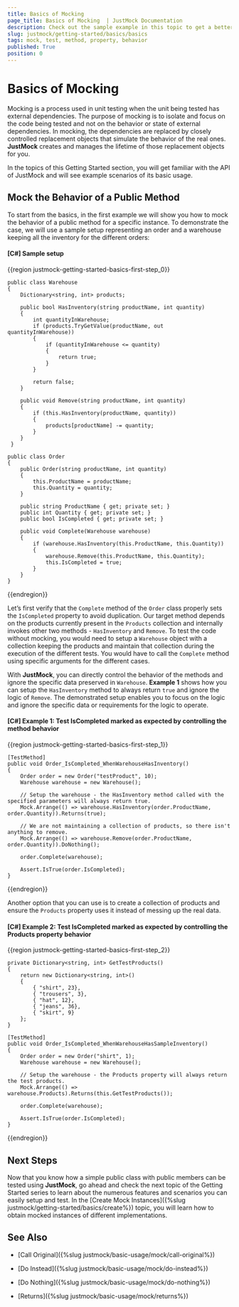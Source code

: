 ```yaml
---
title: Basics of Mocking 
page_title: Basics of Mocking  | JustMock Documentation
description: Check out the sample example in this topic to get a better understanding of how you can start testing your system with JustMock.
slug: justmock/getting-started/basics/basics
tags: mock, test, method, property, behavior
published: True
position: 0
---
```


# Basics of Mocking

Mocking is a process used in unit testing when the unit being tested has external dependencies. The purpose of mocking is to isolate and focus on the code being tested and not on the behavior or state of external dependencies. In mocking, the dependencies are replaced by closely controlled replacement objects that simulate the behavior of the real ones. **JustMock** creates and manages the lifetime of those replacement objects for you.

In the topics of this Getting Started section, you will get familiar with the API of JustMock and will see example scenarios of its basic usage.

## Mock the Behavior of a Public Method

To start from the basics, in the first example we will show you how to mock the behavior of a public method for a specific instance. To demonstrate the case, we will use a sample setup representing an order and a warehouse keeping all the inventory for the different orders:

#### [C#] Sample setup

{{region justmock-getting-started-basics-first-step_0}}

    public class Warehouse
    {
        Dictionary<string, int> products;

        public bool HasInventory(string productName, int quantity)
        {
            int quantityInWarehouse;
            if (products.TryGetValue(productName, out quantityInWarehouse))
            {
                if (quantityInWarehouse <= quantity)
                {
                    return true;
                }
            }

            return false;
        }

        public void Remove(string productName, int quantity)
        {
            if (this.HasInventory(productName, quantity))
            {
                products[productName] -= quantity;
            }
        }   
     }

    public class Order
    {
        public Order(string productName, int quantity)
        {
            this.ProductName = productName;
            this.Quantity = quantity;
        }

        public string ProductName { get; private set; }
        public int Quantity { get; private set; }
        public bool IsCompleted { get; private set; }

        public void Complete(Warehouse warehouse)
        {
            if (warehouse.HasInventory(this.ProductName, this.Quantity))
            {
                warehouse.Remove(this.ProductName, this.Quantity);
                this.IsCompleted = true;
            }
        }
    }

{{endregion}}


Let’s first verify that the `Complete` method of the `Order` class properly sets the `IsCompleted` property to avoid duplication. Our target method depends on the products currently present in the `Products` collection and internally invokes other two methods - `HasInventory` and `Remove`. To test the code without mocking, you would need to setup a `Warehouse` object with a collection keeping the products and maintain that collection during the execution of the different tests. You would have to call the `Complete` method using specific arguments for the different cases. 

With **JustMock**, you can directly control the behavior of the methods and ignore the specific data preserved in `Warehouse`. **Example 1** shows how you can setup the `HasInventory` method to always return `true` and ignore the logic of `Remove`. The demonstrated setup enables you to focus on the logic and ignore the specific data or requirements for the logic to operate.

#### [C#] Example 1: Test IsCompleted marked as expected by controlling the method behavior

{{region justmock-getting-started-basics-first-step_1}}

    [TestMethod]
    public void Order_IsCompleted_WhenWarehouseHasInventory()
    {
        Order order = new Order("testProduct", 10);
        Warehouse warehouse = new Warehouse();
    
        // Setup the warehouse - the HasInventory method called with the specified parameters will always return true.
        Mock.Arrange(() => warehouse.HasInventory(order.ProductName, order.Quantity)).Returns(true);
    
        // We are not maintaining a collection of products, so there isn't anything to remove.
        Mock.Arrange(() => warehouse.Remove(order.ProductName, order.Quantity)).DoNothing();
    
        order.Complete(warehouse);
    
        Assert.IsTrue(order.IsCompleted);
    }
{{endregion}}


Another option that you can use is to create a collection of products and ensure the `Products` property uses it instead of messing up the real data.

#### [C#] Example 2: Test IsCompleted marked as expected by controlling the Products property behavior

{{region justmock-getting-started-basics-first-step_2}}

    private Dictionary<string, int> GetTestProducts()
    {
        return new Dictionary<string, int>()
        {
            { "shirt", 23},
            { "trousers", 3},
            { "hat", 12},
            { "jeans", 36},
            { "skirt", 9}
        };
    }
    
    [TestMethod]
    public void Order_IsCompleted_WhenWarehouseHasSampleInventory()
    {
        Order order = new Order("shirt", 1);
        Warehouse warehouse = new Warehouse();
    
        // Setup the warehouse - the Products property will always return the test products.
        Mock.Arrange(() => warehouse.Products).Returns(this.GetTestProducts());
    
        order.Complete(warehouse);
    
        Assert.IsTrue(order.IsCompleted);
    }

{{endregion}}


## Next Steps

Now that you know how a simple public class with public members can be tested using **JustMock**, go ahead and check the next topic of the Getting Started series to learn about the numerous features and scenarios you can easily setup and test. In the [Create Mock Instances]({%slug justmock/getting-started/basics/create%}) topic, you will learn how to obtain mocked instances of different implementations.


## See Also

 * [Call Original]({%slug justmock/basic-usage/mock/call-original%})

 * [Do Instead]({%slug justmock/basic-usage/mock/do-instead%})

 * [Do Nothing]({%slug justmock/basic-usage/mock/do-nothing%})

 * [Returns]({%slug justmock/basic-usage/mock/returns%})

